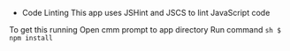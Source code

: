 * Code Linting
This app uses JSHint and JSCS to lint JavaScript code

To get this running
Open cmm prompt to app directory
Run command ```sh $ npm install```
